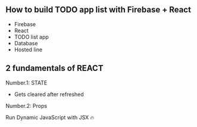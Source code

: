 ## How to build TODO app list with Firebase + React

- Firebase
- React
- TODO list app
- Database
- Hosted line

## 2 fundamentals of REACT

Number.1: STATE
- Gets cleared after refreshed

Number.2: Props

Run Dynamic JavaScript with JSX 🔥
